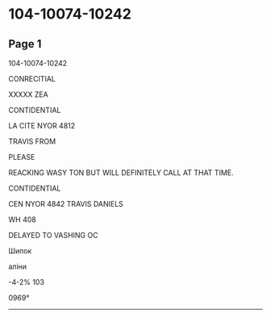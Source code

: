 # 104-10074-10242

## Page 1

104-10074-10242

CONRECITIAL

XXXXX ZEA

CONTIDENTIAL

LA CITE NYOR 4812

TRAVIS FROM

PLEASE

REACKING WASY TON BUT WILL DEFINITELY CALL AT THAT TIME.

CONTIDENTIAL

CEN NYOR 4842 TRAVIS DANIELS

WH 408

DELAYED TO VASHING OC

Шипок

аліни

-4-2% 103

0969°

---

